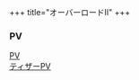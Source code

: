 +++
title="オーバーロードⅡ"
+++

### PV
[PV](https://www.youtube.com/watch?v=c3Jt_EXwGBc)\
[ティザーPV](https://www.youtube.com/watch?v=p2ksX48PBQY)
